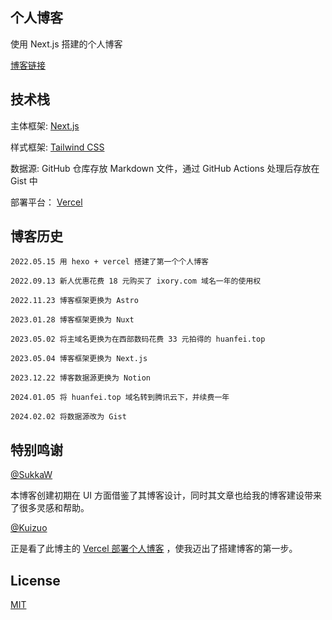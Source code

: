 ## 个人博客

使用 Next.js 搭建的个人博客

[博客链接](https://www.huanfei.top)

## 技术栈

主体框架: [Next.js](https://nextjs.org/)

样式框架: [Tailwind CSS](https://tailwindcss.com/)

数据源: GitHub 仓库存放 Markdown 文件，通过 GitHub Actions 处理后存放在 Gist 中

部署平台： [Vercel](https://vercel.com/)

## 博客历史

```
2022.05.15 用 hexo + vercel 搭建了第一个个人博客

2022.09.13 新人优惠花费 18 元购买了 ixory.com 域名一年的使用权

2022.11.23 博客框架更换为 Astro

2023.01.28 博客框架更换为 Nuxt

2023.05.02 将主域名更换为在西部数码花费 33 元拍得的 huanfei.top

2023.05.04 博客框架更换为 Next.js

2023.12.22 博客数据源更换为 Notion

2024.01.05 将 huanfei.top 域名转到腾讯云下，并续费一年

2024.02.02 将数据源改为 Gist
```

## 特别鸣谢

[@SukkaW](https://github.com/SukkaW)

本博客创建初期在 UI 方面借鉴了其博客设计，同时其文章也给我的博客建设带来了很多灵感和帮助。

[@Kuizuo](https://github.com/kuizuo)

正是看了此博主的 [Vercel 部署个人博客](https://kuizuo.cn/blog/vercel-deploy-blog/) ，使我迈出了搭建博客的第一步。

## License

[MIT](./LICENSE)
